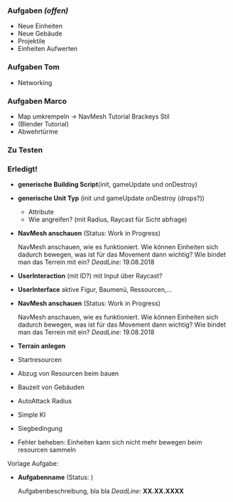 ### Aufgaben _(offen)_
* Neue Einheiten
* Neue Gebäude
* Projektile
* Einheiten Aufwerten

### Aufgaben Tom
* Networking

### Aufgaben Marco
* Map umkrempeln -> NavMesh Tutorial Brackeys Stil
* (Blender Tutorial)
* Abwehrtürme


### Zu Testen

### Erledigt!
* **generische Building Script**(init, gameUpdate und onDestroy)
* **generische Unit Typ** (init und gameUpdate onDestroy (drops?))
  * Attribute
  * Wie angreifen? (mit Radius, Raycast für Sicht abfrage)
* **NavMesh anschauen** (Status: Work in Progress)

  NavMesh anschauen, wie es funktioniert. Wie können Einheiten sich dadurch bewegen, was ist für das Movement dann wichtig? Wie bindet man das Terrein mit ein?
  _DeadLine:_ 19.08.2018
* **UserInteraction** (mit ID?) mit Input über Raycast?
* **UserInterface** aktive Figur, Baumenü, Ressourcen,...
* **NavMesh anschauen** (Status: Work in Progress)

  NavMesh anschauen, wie es funktioniert. Wie können Einheiten sich dadurch bewegen, was ist für das Movement dann wichtig? Wie bindet man das Terrein mit ein?
  _DeadLine:_ 19.08.2018
* **Terrain anlegen**
* Startresourcen
* Abzug von Resourcen beim bauen
* Bauzeit von Gebäuden
* AutoAttack Radius
* Simple KI
* Siegbedingung
* Fehler beheben: Einheiten kann sich nicht mehr bewegen beim resourcen sammeln



Vorlage Aufgabe:

* **Aufgabenname** (Status: )

  Aufgabenbeschreibung, bla bla
  _DeadLine:_ **XX.XX.XXXX**
